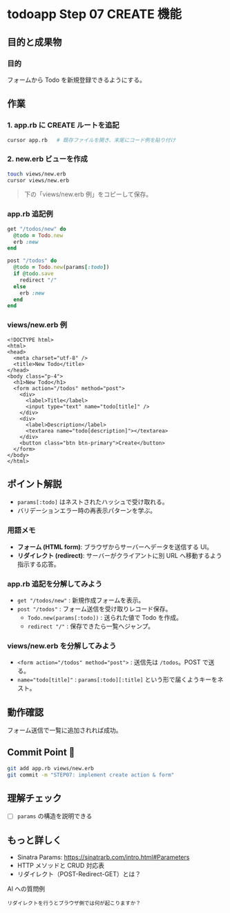 # todoapp Step 07 CREATE 機能

## 目的と成果物

### 目的
フォームから Todo を新規登録できるようにする。

## 作業
### 1. app.rb に CREATE ルートを追記
```bash
cursor app.rb   # 既存ファイルを開き、末尾にコード例を貼り付け
```

### 2. new.erb ビューを作成
```bash
touch views/new.erb
cursor views/new.erb
```
> 下の「views/new.erb 例」をコピーして保存。

### app.rb 追記例
```ruby
get "/todos/new" do
  @todo = Todo.new
  erb :new
end

post "/todos" do
  @todo = Todo.new(params[:todo])
  if @todo.save
    redirect "/"
  else
    erb :new
  end
end
```

### views/new.erb 例
```erb
<!DOCTYPE html>
<html>
<head>
  <meta charset="utf-8" />
  <title>New Todo</title>
</head>
<body class="p-4">
  <h1>New Todo</h1>
  <form action="/todos" method="post">
    <div>
      <label>Title</label>
      <input type="text" name="todo[title]" />
    </div>
    <div>
      <label>Description</label>
      <textarea name="todo[description]"></textarea>
    </div>
    <button class="btn btn-primary">Create</button>
  </form>
</body>
</html>
``` 


## ポイント解説
- `params[:todo]` はネストされたハッシュで受け取れる。
- バリデーションエラー時の再表示パターンを学ぶ。

### 用語メモ
- **フォーム (HTML form)**: ブラウザからサーバーへデータを送信する UI。
- **リダイレクト (redirect)**: サーバーがクライアントに別 URL へ移動するよう指示する応答。


### app.rb 追記を分解してみよう
- `get "/todos/new"` : 新規作成フォームを表示。
- `post "/todos"` : フォーム送信を受け取りレコード保存。
  - `Todo.new(params[:todo])` : 送られた値で Todo を作成。
  - `redirect "/"` : 保存できたら一覧へジャンプ。

### views/new.erb を分解してみよう
- `<form action="/todos" method="post">` : 送信先は `/todos`。POST で送る。
- `name="todo[title]"` : `params[:todo][:title]` という形で届くようキーをネスト。 


## 動作確認
フォーム送信で一覧に追加されれば成功。

## Commit Point 🚩
```bash
git add app.rb views/new.erb
git commit -m "STEP07: implement create action & form"
```

## 理解チェック
- [ ] `params` の構造を説明できる


## もっと詳しく

- Sinatra Params: https://sinatrarb.com/intro.html#Parameters
- HTTP メソッドと CRUD 対応表
- リダイレクト（POST-Redirect-GET）とは？

AI への質問例
```
リダイレクトを行うとブラウザ側では何が起こりますか？
```
